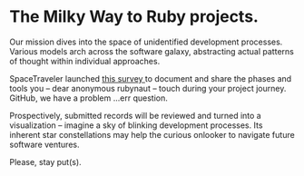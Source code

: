# The Milky Way to Ruby projects.

Our mission dives into the space of unidentified development processes.
Various models arch across the software galaxy, abstracting actual patterns of thought within individual approaches. 

SpaceTraveler launched <a href="http://www.surveygizmo.com/s3/2120457/MilkyWayToRuby"> this survey </a> to document and share the phases and tools you – dear anonymous
rubynaut – touch during your project journey. GitHub, we have a problem ...err question.

Prospectively, submitted records will be reviewed and turned into a visualization – imagine a sky of blinking development processes. Its inherent star constellations may help the curious onlooker to navigate future software ventures.

Please, stay put(s).

